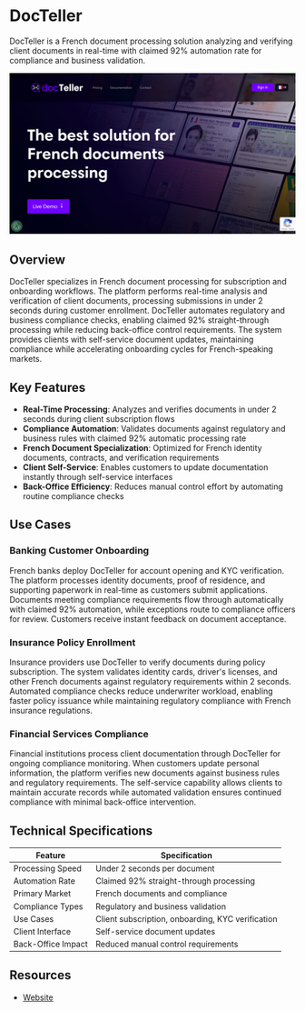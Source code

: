 
# DocTeller

DocTeller is a French document processing solution analyzing and verifying client documents in real-time with claimed 92% automation rate for compliance and business validation.

![DocTeller](./assets/docteller.png)

## Overview

DocTeller specializes in French document processing for subscription and onboarding workflows. The platform performs real-time analysis and verification of client documents, processing submissions in under 2 seconds during customer enrollment. DocTeller automates regulatory and business compliance checks, enabling claimed 92% straight-through processing while reducing back-office control requirements. The system provides clients with self-service document updates, maintaining compliance while accelerating onboarding cycles for French-speaking markets.

## Key Features

- **Real-Time Processing**: Analyzes and verifies documents in under 2 seconds during client subscription flows
- **Compliance Automation**: Validates documents against regulatory and business rules with claimed 92% automatic processing rate
- **French Document Specialization**: Optimized for French identity documents, contracts, and verification requirements
- **Client Self-Service**: Enables customers to update documentation instantly through self-service interfaces
- **Back-Office Efficiency**: Reduces manual control effort by automating routine compliance checks

## Use Cases

### Banking Customer Onboarding
French banks deploy DocTeller for account opening and KYC verification. The platform processes identity documents, proof of residence, and supporting paperwork in real-time as customers submit applications. Documents meeting compliance requirements flow through automatically with claimed 92% automation, while exceptions route to compliance officers for review. Customers receive instant feedback on document acceptance.

### Insurance Policy Enrollment
Insurance providers use DocTeller to verify documents during policy subscription. The system validates identity cards, driver's licenses, and other French documents against regulatory requirements within 2 seconds. Automated compliance checks reduce underwriter workload, enabling faster policy issuance while maintaining regulatory compliance with French insurance regulations.

### Financial Services Compliance
Financial institutions process client documentation through DocTeller for ongoing compliance monitoring. When customers update personal information, the platform verifies new documents against business rules and regulatory requirements. The self-service capability allows clients to maintain accurate records while automated validation ensures continued compliance with minimal back-office intervention.

## Technical Specifications

| Feature | Specification |
|---------|---------------|
| Processing Speed | Under 2 seconds per document |
| Automation Rate | Claimed 92% straight-through processing |
| Primary Market | French documents and compliance |
| Compliance Types | Regulatory and business validation |
| Use Cases | Client subscription, onboarding, KYC verification |
| Client Interface | Self-service document updates |
| Back-Office Impact | Reduced manual control requirements |

## Resources

- [Website](https://www.docteller.com)
